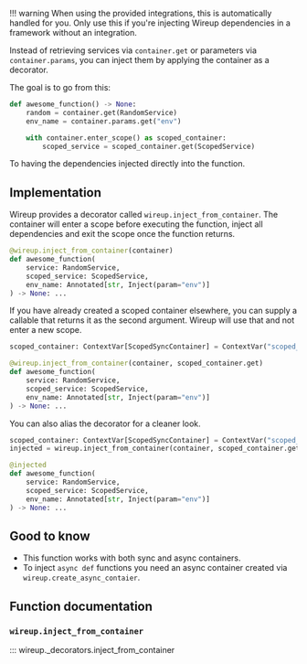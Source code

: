 !!! warning
    When using the provided integrations, this is automatically handled for you.
    Only use this if you're injecting Wireup dependencies in a framework without an integration.

Instead of retrieving services via `container.get` or parameters via `container.params`, you can inject them by applying the container as a decorator.

The goal is to go from this:

```python
def awesome_function() -> None:
    random = container.get(RandomService)
    env_name = container.params.get("env")

    with container.enter_scope() as scoped_container:
        scoped_service = scoped_container.get(ScopedService)
```

To having the dependencies injected directly into the function.

## Implementation

Wireup provides a decorator called `wireup.inject_from_container`.
The container will enter a scope before executing the function, inject all dependencies and exit the scope once the function returns.

```python
@wireup.inject_from_container(container)
def awesome_function(
    service: RandomService, 
    scoped_service: ScopedService, 
    env_name: Annotated[str, Inject(param="env")]
) -> None: ...
```

If you have already created a scoped container elsewhere, you can supply a callable that returns it as the second argument. Wireup will use that and not enter a new scope.

```python
scoped_container: ContextVar[ScopedSyncContainer] = ContextVar("scoped_container")

@wireup.inject_from_container(container, scoped_container.get)
def awesome_function(
    service: RandomService, 
    scoped_service: ScopedService, 
    env_name: Annotated[str, Inject(param="env")]
) -> None: ...
```

You can also alias the decorator for a cleaner look.

```python
scoped_container: ContextVar[ScopedSyncContainer] = ContextVar("scoped_container")
injected = wireup.inject_from_container(container, scoped_container.get)

@injected
def awesome_function(
    service: RandomService, 
    scoped_service: ScopedService, 
    env_name: Annotated[str, Inject(param="env")]
) -> None: ...
```


## Good to know

* This function works with both sync and async containers.
* To inject `async def` functions you need an async container created via `wireup.create_async_contaier`.

## Function documentation

### `wireup.inject_from_container`

::: wireup._decorators.inject_from_container

